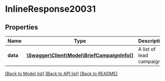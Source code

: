 # InlineResponse20031

## Properties
Name | Type | Description | Notes
------------ | ------------- | ------------- | -------------
**data** | [**\Swagger\Client\Model\BriefCampaignInfo[]**](BriefCampaignInfo.md) | A list of lead campaigns | [optional] 

[[Back to Model list]](../README.md#documentation-for-models) [[Back to API list]](../README.md#documentation-for-api-endpoints) [[Back to README]](../README.md)

